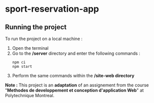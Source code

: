 # sport-reservation-app
## Running the project 
To run the project on a local machine :
1. Open the terminal
2. Go to the **/server** directory and enter the following commands : 
   ```
   npm ci
   npm start 
   ```
3. Perform the same commands within the **/site-web directory** 

**Note :** This project is an **adaptation** of an assignement from the course "**Methodes de developpement et conception d'application Web**" at Polytechnique Montreal.
